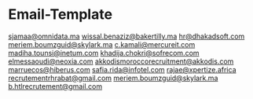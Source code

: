 # Email-Template
sjamaa@omnidata.ma
wissal.benaziz@bakertilly.ma
hr@dhakadsoft.com
meriem.boumzguid@skylark.ma
c.kamali@mercureit.com
madiha.tounsi@inetum.com
khadija.chokri@sofrecom.com
elmessaoudi@neoxia.com
akkodismoroccorecruitment@akkodis.com
marruecos@hiberus.com
safia.rida@infotel.com
rajae@xpertize.africa
recrutementrhrabat@gmail.com
meriem.boumzguid@skylark.ma
b.htlrecrutement@gmail.com
